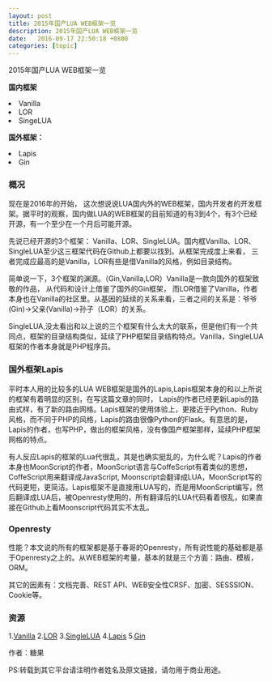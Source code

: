 ```yaml
---
layout: post
title: 2015年国产LUA WEB框架一览
description: 2015年国产LUA WEB框架一览
date:   2016-09-17 22:50:18 +0800 
categories: [topic]
---
```

2015年国产LUA WEB框架一览

<strong>国内框架</strong> 

<li>Vanilla</li> 
<li>LOR</li> 
<li>SingeLUA</li> 


<strong>国外框架：</strong> 



<li>Lapis</li> 
<li>Gin</li> 

<ol>
</ol>

<ul>
</ul>

<h3>概况</h3> 
现在是2016年的开始， 这次想说说LUA国内外的WEB框架，国内开发者的开发框架。据平时的观察，国内做LUA的WEB框架的目前知道的有3到4个，有3个已经开源，有一个至少在一个月后可能开源。

先说已经开源的3个框架： Vanilla、LOR、SingleLUA。国内框Vanilla、LOR、SingleLUA至少这三框架代码在Github上都要以找到。从框架完成度上来看， 三者完成应最高的是Vanilla，LOR有些是借Vanilla的风格，例如目录结构。

简单说一下，3个框架的渊源。（Gin,Vanilla,LOR）Vanilla是一款向国外的框架致敬的作品， 从代码和设计上借鉴了国外的Gin框架， 而LOR借鉴了Vanilla，作者本身也在Vanilla的社区里。从基因的延续的关系来看，三者之间的关系是：爷爷(Gin)->父亲(Vanilla)->孙子（LOR）的关系。

SingleLUA,没太看出和以上说的三个框架有什么太大的联系，但是他们有一个共同点，框架的目录结构类似，延续了PHP框架目录结构特点。Vanilla，SingleLUA框架的作者本身就是PHP程序员。

<h3>国外框架Lapis</h3> 
平时本人用的比较多的LUA WEB框架是国外的Lapis,Lapis框架本身的和以上所说的框架有着明显的区别，在写这篇文章的同时， Lapis的作者已经更新Lapis的路由式样，有了新的路由网格。Lapis框架的使用体验上，更接近于Python、Ruby风格，而不同于PHP的风格，Lapis的路由很像Python的Flask。有意思的是，Lapis的作者，也写PHP，做出的框架风格，没有像国产框架那样，延续PHP框架网格的特点。

有人反应Lapis的框架的Lua代很乱，其是也确实挺乱的，为什么呢？Lapis的作者本身也MoonScript的作者，MoonScript语言与CoffeScript有着类似的思想，CoffeScript用来翻译成JavaScript, Moonscript会翻译成LUA，MoonScript写的代码更短，更简洁。Lapis框架不是直接用LUA写的，而是用MoonScript编写，然后翻译成LUA后，被Openresty使用的，所有翻译后的LUA代码看着很乱，如果直接在Github上看Moonscript代码其实不太乱。

<h3>Openresty</h3> 
性能？本文说的所有的框架都是基于春哥的Openresty，所有说性能的基础都是基于Openresty之上的。从WEB框架的考量，基本的就是三个方面：路由、模板，ORM。

其它的因素有：文档完善、REST API、WEB安全性CRSF、加密、SESSSION、Cookie等。

<h3>资源</h3> 
1.<a href="https://github.com/idevz/vanilla" target="_blank">Vanilla</a>  
2.<a href="https://github.com/sumory/lor" target="_blank">LOR</a>  
3.<a href="https://github.com/nly/SingleLua" target="_blank">SingleLUA</a>  
4.<a href="https://github.com/leafo/lapis" target="_blank">Lapis</a>  
5.<a href="https://github.com/ostinelli/gin" target="_blank">Gin</a>




作者：糖果

PS:转载到其它平台请注明作者姓名及原文链接，请勿用于商业用途。